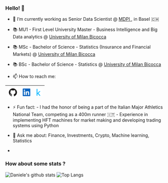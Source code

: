 ### Hello! 👋


- 🔭 I’m currently working as Senior Data Scientist @ <a href="https://www.mdpi.com/"> MDPI </a>, in Basel 🇨🇭

- 📚 MU1 - First Level University Master - Business Intelligence and Big Data analytics @ <a href="https://www.unimib.it/"> University of Milan Bicocca</a>
- 📚 MSc - Bachelor of Science - Statistics (Insurance and Financial Markets) @ <a href="https://www.unimib.it/"> University of Milan Bicocca</a>
- 📚 BSc - Bachelor of Science - Statistics @ <a href="https://www.unimib.it/"> University of Milan Bicocca</a>

- 📫 How to reach me:

| [<img src="https://github.com/DanieleRaimondi/danieleraimondi/blob/f02a7427213cbd61d9a04e9df84c060bf7130103/github.png" alt="github logo" width="34">](https://github.com/danieleraimondi) | [<img src="https://github.com/DanieleRaimondi/danieleraimondi/blob/f02a7427213cbd61d9a04e9df84c060bf7130103/linkedin.jpeg" alt="linkedin logo" width="24">](https://it.linkedin.com/in/danieleraimondi92) | [<img src="https://github.com/DanieleRaimondi/danieleraimondi/blob/f02a7427213cbd61d9a04e9df84c060bf7130103/kaggle.png" alt="kaggle logo" width="24">](https://www.kaggle.com/danieleraimondi) | 
|---|---|---|

- ⚡ Fun fact:  - I had the honor of being a part of the Italian Major Athletics National Team, competing as a 400m runner 🇮🇹
               - Experience in implementing HFT machines for market making and developing trading systems using Python
  
- 💬 Ask me about: Finance, Investments, Crypto, Machine learning, Statistics
- 
### How about some stats ?
![Daniele's github stats](https://github-readme-stats.vercel.app/api?username=DanieleRaimondi&show_icons=true)
![Top Langs](https://github-readme-stats.vercel.app/api/top-langs/?username=DanieleRaimondi&layout=compact)
